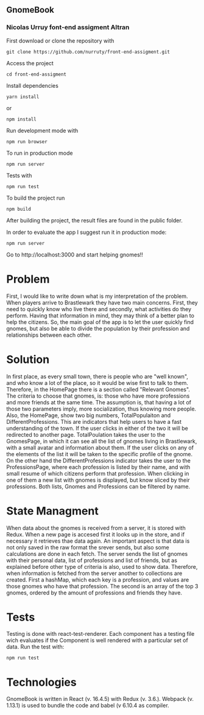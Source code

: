 ## GnomeBook
### Nicolas Urruy font-end assigment Altran

First download or clone the repository with

```
git clone https://github.com/nurruty/front-end-assigment.git
```

Access the project
```
cd front-end-assigment
```
Install dependencies
```
yarn install
```
or
```
npm install
```

Run development mode with
```
npm run browser
```

To run in production mode
```
npm run server
```
Tests with
```
npm run test
```
To build the project run
```
npm build 
```
After building the project, the result files are found in the public folder. 

In order to evaluate the app I suggest run it in production mode:

```
npm run server
```

Go to http://localhost:3000 and start helping gnomes!!

# Problem
First, I would like to write down what is my interpretation of the problem. When players arrive to Brastlewark they have two main concerns. First, they need to quickly know who live there and secondly, what activities do they perform. Having that information in mind, they may think of a better plan to help the citizens. So, the main goal of the app is to let the user quickly find gnomes, but also be able to divide the population by their profession and relationships between each other.

# Solution
In first place, as every small town, there is people who are "well known", and who know a lot of the place, so it would be wise first to talk to them. Therefore, in the HomePage there is a section called "Relevant Gnomes". The criteria to choose that gnomes, is: those who have more professions and more friends at the same time. The assumption is, that having a lot of those two parameters imply, more socialization, thus knowing more people.
Also, the HomePage, show two big numbers, TotalPopulaiton and DifferentProfessions. This are indicators that help users to have a fast understanding of the town. If the user clicks in either of the two it will be redirected to another page. TotalPoulation takes the user to the GnomesPage, in which it can see all the list of gnomes living in Brastlewark, with a small avatar and information about them. If the user clicks on any of the elements of the list it will be taken to the specific profile of the gnome. On the other hand the DifferentProfessions indicator takes the user to the ProfessionsPage, where each profession is listed by their name, and with small resume of which citizens perform that profession. When clicking in one of them a new list with gnomes is displayed, but know sliced by their professions. Both lists, Gnomes and Professions can be filtered by name.

# State Managment
When data about the gnomes is received from a server, it is stored with Redux. When a new page is accesed first it looks up in the store, and if necessary it retrieves thae data again. An important aspect is that data is not only saved in the raw format the srever sends, but also some calculations are done in each fetch. The server sends the list of gnomes with their personal data, list of professions and list of friends, but as explained before other type of criteria is also, used to show data. Therefore, when information is fetched from the server another to collections are created. First a hashMap, which each key is a profession, and values are those gnomes who have that profession. The second is an array of the top 3 gnomes, ordered by the amount of professions and friends they have.

# Tests
Testing is done with react-test-renderer. Each component has a testing file wich evaluates if the Component is well rendered with a particular set of data. 
Run the test with:
```
npm run test
```


# Technologies
GnomeBook is written in React (v. 16.4.5) with Redux (v. 3.6.). Webpack (v. 1.13.1) is used to bundle the code and babel (v 6.10.4 as compiler. 

